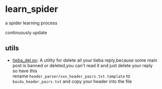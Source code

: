 # learn_spider

a spider learning process

continuously update


## utils

- [tieba_del.py](./tieba_del.py): A utility for delete all your tieba reply,because some main post is banned or deleted,you can't read it and just delete your reply  
so have this  
rename `header_parser/xxx_header_pairs.txt.template` to `baidu_header_pairs.txt` and copy your header into the file

